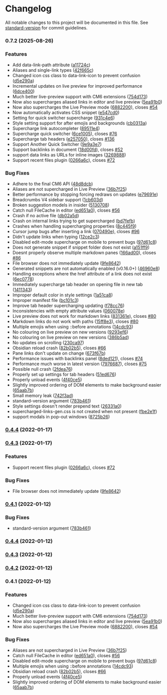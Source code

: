 # Changelog

All notable changes to this project will be documented in this file. See [standard-version](https://github.com/conventional-changelog/standard-version) for commit guidelines.

### 0.7.2 (2025-08-26)


### Features

* Add data-link-path attribute ([a11724c](https://github.com/erfur/obsidian-supercharged-links/commit/a11724c9a962c88e3ffb86b1b15ffb9f3a010172))
* Aliases and single-link types ([42f665c](https://github.com/erfur/obsidian-supercharged-links/commit/42f665c03953ced7ff5a47aebb3baa7b78479d29))
* Changed icon css class to data-link-icon to prevent confusion ([d5e290a](https://github.com/erfur/obsidian-supercharged-links/commit/d5e290a7522d9c0df5dfdf9385705412d03632ce))
* Incremental updates on live preview for improved performance ([6dce400](https://github.com/erfur/obsidian-supercharged-links/commit/6dce4004bf4a932d3dcd41225d5104a51b7eaabc))
* Much better live-preview support with CM6 extensions ([754d173](https://github.com/erfur/obsidian-supercharged-links/commit/754d173b2e1b6bd7749a8225bce6ec08108bc3da))
* Now also supercharges aliased links in editor and live preview ([5ea91b0](https://github.com/erfur/obsidian-supercharged-links/commit/5ea91b0f427b6dce6de2bc1694aca226a1ba7fc0))
* Now also supercharges the Live Preview mode ([6882200](https://github.com/erfur/obsidian-supercharged-links/commit/68822004939553f90b9e5a73825643232f2738b8)), closes [#54](https://github.com/erfur/obsidian-supercharged-links/issues/54)
* Now automatically activates CSS snippet ([e547cd0](https://github.com/erfur/obsidian-supercharged-links/commit/e547cd00f8ff3a7018adce7644c9e7071f9f4d84))
* Setting for quick switcher supercharge ([931c4e6](https://github.com/erfur/obsidian-supercharged-links/commit/931c4e699c73496268b31375c7b3072a4c666cda))
* Style setting support for after emojis and backgrounds ([cb0313a](https://github.com/erfur/obsidian-supercharged-links/commit/cb0313a3ba4afd39b7fe919f37f411e99ac34705))
* Supercharge link autocompleter ([89511e4](https://github.com/erfur/obsidian-supercharged-links/commit/89511e47c706dd8596d4cb1c2268edcf738c32fe))
* Supercharge quick switcher ([6ce1005](https://github.com/erfur/obsidian-supercharged-links/commit/6ce10055d14aa9204f64cecf96cc0e8b1de1a76b)), closes [#76](https://github.com/erfur/obsidian-supercharged-links/issues/76)
* Supercharge tab headers ([e257050](https://github.com/erfur/obsidian-supercharged-links/commit/e257050d0099067becc83c14aab0dcefd497f894)), closes [#136](https://github.com/erfur/obsidian-supercharged-links/issues/136)
* Support Another Quick Switcher ([9e9a3e7](https://github.com/erfur/obsidian-supercharged-links/commit/9e9a3e7a822ac4576e3a9d45cca5cbfd085d77cf))
* Support backlinks in document ([18d00fd](https://github.com/erfur/obsidian-supercharged-links/commit/18d00fd4f730823644522c2fc8cdc93e239d4a4e)), closes [#52](https://github.com/erfur/obsidian-supercharged-links/issues/52)
* support data links as URLs for inline images ([3269888](https://github.com/erfur/obsidian-supercharged-links/commit/32698884eea43ec64f8694ed33811ce02c7a8fd7))
* Support recent files plugin ([0266a6c](https://github.com/erfur/obsidian-supercharged-links/commit/0266a6cc5e155ff5bff8057f8c605c5098f5d57e)), closes [#72](https://github.com/erfur/obsidian-supercharged-links/issues/72)


### Bug Fixes

* Adhere to the final CM6 API ([48d8dcb](https://github.com/erfur/obsidian-supercharged-links/commit/48d8dcbf72dcf98743c4d5e49ae84e34023b1399))
* Aliases are not supercharged in Live Preview ([36b7f25](https://github.com/erfur/obsidian-supercharged-links/commit/36b7f25fa9af31acb3d6f95d876716f0b8b3a561))
* Better performance by stopping forcing redraws on updates ([e79691e](https://github.com/erfur/obsidian-supercharged-links/commit/e79691eb093acd0f8984c56aa439da21233e36ff))
* Breadcrumbs V4 sidebar support ([1cb603d](https://github.com/erfur/obsidian-supercharged-links/commit/1cb603dc4596e807449cb3026122f9f01e374177))
* Broken suggestion models in insider ([5130708](https://github.com/erfur/obsidian-supercharged-links/commit/51307080e41a845509cd51037445ae1d60912fc8))
* Catch null FileCache in editor ([ed651a0](https://github.com/erfur/obsidian-supercharged-links/commit/ed651a0eaf3a43ee09ceea6e9dcbb6b2924e2505)), closes [#56](https://github.com/erfur/obsidian-supercharged-links/issues/56)
* Crash if no active file ([db02a5d](https://github.com/erfur/obsidian-supercharged-links/commit/db02a5d049116e45a53b5b6395bd1959265e8d86))
* Crash on internal links trying to get supercharged ([bd7fefb](https://github.com/erfur/obsidian-supercharged-links/commit/bd7fefb8ec6a8904ead6577335c7f17672ac72f7))
* Crashes when handling supercharging properties ([8c445f9](https://github.com/erfur/obsidian-supercharged-links/commit/8c445f9a4065dc118330e0fefaeca928caa85c4c))
* Cursor jump bugs after inserting a link ([070490e](https://github.com/erfur/obsidian-supercharged-links/commit/070490e4e80116a5a73c8998771df96b7d2f3b2b)), closes [#96](https://github.com/erfur/obsidian-supercharged-links/issues/96)
* Didn't update links when typing ([12ce2c3](https://github.com/erfur/obsidian-supercharged-links/commit/12ce2c3e79082e2f2e97f67b6935134adaf0782a))
* Disabled edit-mode supercharge on mobile to prevent bugs ([97d61c8](https://github.com/erfur/obsidian-supercharged-links/commit/97d61c8861a274093ecd1f4f6fe5e7ff68f2194c))
* Does not generate snippet if snippet folder does not exist ([a151ff9](https://github.com/erfur/obsidian-supercharged-links/commit/a151ff942b406a40a6ba5e66617534fb0a53d6c6))
* Doesnt properly observe multiple markdown panes ([166ad00](https://github.com/erfur/obsidian-supercharged-links/commit/166ad009a669f0a2a553a20928a174e7974d2ff6)), closes [#86](https://github.com/erfur/obsidian-supercharged-links/issues/86)
* File browser does not immediately update ([9fe8642](https://github.com/erfur/obsidian-supercharged-links/commit/9fe86424e58558f488fe9125dd5fac48d1775a5a))
* Generated snippets are not automatically enabled (v0.16.0+) ([46960e8](https://github.com/erfur/obsidian-supercharged-links/commit/46960e87c57b56d99fc998c402ee4d9cf84ce933))
* Handling exceptions where the href attribute of a link does not exist ([6ec0778](https://github.com/erfur/obsidian-supercharged-links/commit/6ec0778e8dbf32859bced8d4cd9e0675244da776))
* Immediately supercharge tab header on opening file in new tab ([1411343](https://github.com/erfur/obsidian-supercharged-links/commit/1411343fdabd01f5c97a5bdfab4c380d7206dd05))
* Improper default color in style settings ([1a51ca8](https://github.com/erfur/obsidian-supercharged-links/commit/1a51ca87cd1dc44361c47691a745a493e6237c88))
* Improper manifest file ([bc101c3](https://github.com/erfur/obsidian-supercharged-links/commit/bc101c31c26cfecc41a8a300d6cabaae112be168))
* Improve tab header supercharging updating ([f78cc76](https://github.com/erfur/obsidian-supercharged-links/commit/f78cc76b5c4a3a1e7d45dec73e503960cf453219))
* Inconsistencies with empty attribute values ([060078e](https://github.com/erfur/obsidian-supercharged-links/commit/060078e87944c9bab39f048f938dd9e5fde200ed))
* Live preview does not work for markdown links ([831361e](https://github.com/erfur/obsidian-supercharged-links/commit/831361e8e001ed9b3a789e0efc88c3ba3340166d)), closes [#80](https://github.com/erfur/obsidian-supercharged-links/issues/80)
* Markdown links do not work with paths ([15ff8e3](https://github.com/erfur/obsidian-supercharged-links/commit/15ff8e33f98bb3bd65581c5c6c5d283983af92bb)), closes [#80](https://github.com/erfur/obsidian-supercharged-links/issues/80)
* Multiple emojis when using ::before annotations ([14cdc93](https://github.com/erfur/obsidian-supercharged-links/commit/14cdc9385c73ac371590733ea5a695c09304b45f))
* No colouring on live preview on new versions ([9293ef6](https://github.com/erfur/obsidian-supercharged-links/commit/9293ef6d722bd04329453c3125ae90e08f1a1751))
* No colouring on live preview on new versions ([386b5ad](https://github.com/erfur/obsidian-supercharged-links/commit/386b5ada937bcaff358fc35e9ee92a07ce490ba8))
* No updates on scrolling ([230ca97](https://github.com/erfur/obsidian-supercharged-links/commit/230ca9788a85622bd7abe5d45d3b57fd5869f2ce))
* Obsidian reload crash ([82b02b5](https://github.com/erfur/obsidian-supercharged-links/commit/82b02b54a34cdbd18b02b3d2efed2455be7e9d57)), closes [#66](https://github.com/erfur/obsidian-supercharged-links/issues/66)
* Pane links don't update on change ([673f67b](https://github.com/erfur/obsidian-supercharged-links/commit/673f67b955408920a44824527ff93a1d39758c8d))
* Performance issues with backlinks panel ([8ded121](https://github.com/erfur/obsidian-supercharged-links/commit/8ded121d94cad1b3f50cc9b82d0287e835ab8679)), closes [#74](https://github.com/erfur/obsidian-supercharged-links/issues/74)
* Performance much worse in latest version ([7976687](https://github.com/erfur/obsidian-supercharged-links/commit/79766873c390e975156928b0757b5c7ee5b875cc)), closes [#75](https://github.com/erfur/obsidian-supercharged-links/issues/75)
* Possible null crash ([2fdea76](https://github.com/erfur/obsidian-supercharged-links/commit/2fdea7602a7a4bba7cfba01cd6a454ac7b4952d2))
* Properly set up settings for tab headers ([51ed676](https://github.com/erfur/obsidian-supercharged-links/commit/51ed676f46d277da6b7575c593112674451d113e))
* Properly unload events ([4f40ce5](https://github.com/erfur/obsidian-supercharged-links/commit/4f40ce5e5e15c155208ee0888d53fd9c3e6415b5))
* Slightly improved ordering of DOM elements to make background easier ([65aab7b](https://github.com/erfur/obsidian-supercharged-links/commit/65aab7bc63d8e4feb21e29fffc890dc16ff493f1))
* Small memory leak ([742f3ad](https://github.com/erfur/obsidian-supercharged-links/commit/742f3addfef8cb90a502e26e21349d27eb852f58))
* standard-version argument ([783b461](https://github.com/erfur/obsidian-supercharged-links/commit/783b461e975b0137d8094c13ddafb958a47d3810))
* Style settings doesn't render prepend text ([26331a0](https://github.com/erfur/obsidian-supercharged-links/commit/26331a0e5cc43ffe65172e7adccc0cf8a68ee966))
* supercharged-links-gen.css is not created when not present ([fbe2e1f](https://github.com/erfur/obsidian-supercharged-links/commit/fbe2e1f7eb9a693766ee709f7ae269ff811b3b2f))
* support modals in pop-out windows ([8725b26](https://github.com/erfur/obsidian-supercharged-links/commit/8725b2669cb7ff6a75223bce40e8dcdaaea67488))

### [0.4.4](https://github.com/HEmile/obsidian_supercharged_links/compare/0.4.3...0.4.4) (2022-01-17)

### [0.4.3](https://github.com/HEmile/obsidian_supercharged_links/compare/0.4.2...0.4.3) (2022-01-17)


### Features

* Support recent files plugin ([0266a6c](https://github.com/HEmile/obsidian_supercharged_links/commit/0266a6cc5e155ff5bff8057f8c605c5098f5d57e)), closes [#72](https://github.com/HEmile/obsidian_supercharged_links/issues/72)


### Bug Fixes

* File browser does not immediately update ([9fe8642](https://github.com/HEmile/obsidian_supercharged_links/commit/9fe86424e58558f488fe9125dd5fac48d1775a5a))

### [0.4.1](https://github.com/HEmile/obsidian_supercharged_links/compare/v0.4.4...v0.4.1) (2022-01-12)


### Bug Fixes

* standard-version argument ([783b461](https://github.com/HEmile/obsidian_supercharged_links/commit/783b461e975b0137d8094c13ddafb958a47d3810))

### [0.4.4](https://github.com/HEmile/obsidian_supercharged_links/compare/v0.4.3...v0.4.4) (2022-01-12)

### [0.4.3](https://github.com/HEmile/obsidian_supercharged_links/compare/v0.4.2...v0.4.3) (2022-01-12)

### [0.4.2](https://github.com/HEmile/obsidian_supercharged_links/compare/v0.4.1...v0.4.2) (2022-01-12)

### 0.4.1 (2022-01-12)


### Features

* Changed icon css class to data-link-icon to prevent confusion ([d5e290a](https://github.com/HEmile/obsidian_supercharged_links/commit/d5e290a7522d9c0df5dfdf9385705412d03632ce))
* Much better live-preview support with CM6 extensions ([754d173](https://github.com/HEmile/obsidian_supercharged_links/commit/754d173b2e1b6bd7749a8225bce6ec08108bc3da))
* Now also supercharges aliased links in editor and live preview ([5ea91b0](https://github.com/HEmile/obsidian_supercharged_links/commit/5ea91b0f427b6dce6de2bc1694aca226a1ba7fc0))
* Now also supercharges the Live Preview mode ([6882200](https://github.com/HEmile/obsidian_supercharged_links/commit/68822004939553f90b9e5a73825643232f2738b8)), closes [#54](https://github.com/HEmile/obsidian_supercharged_links/issues/54)


### Bug Fixes

* Aliases are not supercharged in Live Preview ([36b7f25](https://github.com/HEmile/obsidian_supercharged_links/commit/36b7f25fa9af31acb3d6f95d876716f0b8b3a561))
* Catch null FileCache in editor ([ed651a0](https://github.com/HEmile/obsidian_supercharged_links/commit/ed651a0eaf3a43ee09ceea6e9dcbb6b2924e2505)), closes [#56](https://github.com/HEmile/obsidian_supercharged_links/issues/56)
* Disabled edit-mode supercharge on mobile to prevent bugs ([97d61c8](https://github.com/HEmile/obsidian_supercharged_links/commit/97d61c8861a274093ecd1f4f6fe5e7ff68f2194c))
* Multiple emojis when using ::before annotations ([14cdc93](https://github.com/HEmile/obsidian_supercharged_links/commit/14cdc9385c73ac371590733ea5a695c09304b45f))
* Obsidian reload crash ([82b02b5](https://github.com/HEmile/obsidian_supercharged_links/commit/82b02b54a34cdbd18b02b3d2efed2455be7e9d57)), closes [#66](https://github.com/HEmile/obsidian_supercharged_links/issues/66)
* Properly unload events ([4f40ce5](https://github.com/HEmile/obsidian_supercharged_links/commit/4f40ce5e5e15c155208ee0888d53fd9c3e6415b5))
* Slightly improved ordering of DOM elements to make background easier ([65aab7b](https://github.com/HEmile/obsidian_supercharged_links/commit/65aab7bc63d8e4feb21e29fffc890dc16ff493f1))
